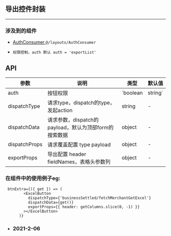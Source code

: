 ## 导出控件封装

---

### 涉及到的组件
- [ AuthConsumer ](@/layouts/AuthConsumer) `@/layouts/AuthConsumer`
  
- `权限控制，auth 默认 auth = 'exportList' `


## API
  
  
 | 参数          | 说明                                                  | 类型               | 默认值     |
 | ------------- | ----------------------------------------------------- | ------------------ | ---------- |
 | auth          | 按钮权限                                              | `boolean | string` | exportList |
 | dispatchType  | 请求type，dispatch的type，发起action                  | string             | -          |
 | dispatchData  | 请求参数，dispatch的payload，默认为顶部form的搜索数据 | object             | -          |
 | dispatchProps | 请求覆盖配置 type payload                             | object             | -          |
 | exportProps   | 导出配置 header fieldNames，表格头参数列              | object             | -          |



### <ExcelButton></ExcelButton>在组件中的使用例子eg:

```
 btnExtra={({ get }) => (
        <ExcelButton
          dispatchType={'businessSettled/fetchMerchantGetExcel'}
          dispatchData={get()}
          exportProps={{ header: getColumns.slice(0, -1) }}
        ></ExcelButton>
      )}
```


 - ### 2021-2-06


